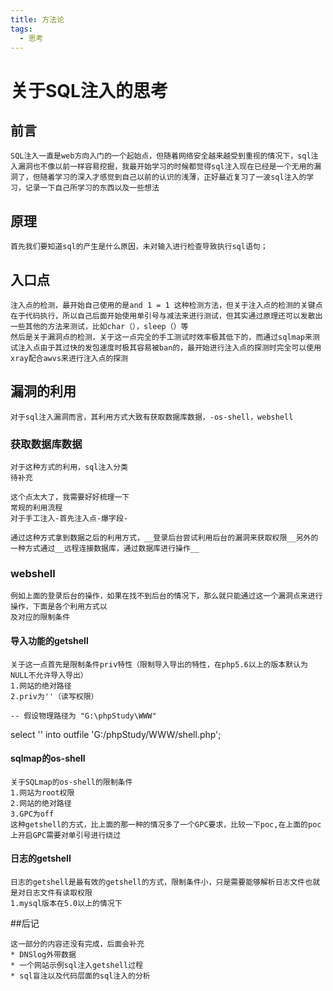 ```yaml
---
title: 方法论
tags: 
  - 思考
---
```


#  关于SQL注入的思考
## 前言

	SQL注入一直是web方向入门的一个起始点，但随着网络安全越来越受到重视的情况下，sql注入漏洞也不像以前一样容易挖掘，我最开始学习的时候都觉得sql注入现在已经是一个无用的漏洞了，但随着学习的深入才感觉到自己以前的认识的浅薄，正好最近复习了一波sql注入的学习，记录一下自己所学习的东西以及一些想法
## 原理
	首先我们要知道sql的产生是什么原因，未对输入进行检查导致执行sql语句；
## 入口点
	注入点的检测，最开始自己使用的是and 1 = 1 这种检测方法，但关于注入点的检测的关键点在于代码执行，所以自己后面开始使用单引号与减法来进行测试，但其实通过原理还可以发散出一些其他的方法来测试，比如char（），sleep（）等
	然后是关于漏洞点的检测，关于这一点完全的手工测试时效率极其低下的，而通过sqlmap来测试注入点由于其过快的发包速度时极其容易被ban的，最开始进行注入点的探测时完全可以使用xray配合awvs来进行注入点的探测
## 漏洞的利用
	对于sql注入漏洞而言，其利用方式大致有获取数据库数据，-os-shell，webshell
### 获取数据库数据
	对于这种方式的利用，sql注入分类
	待补充
	
	这个点太大了，我需要好好梳理一下
	常规的利用流程
	对于手工注入-首先注入点-爆字段-
	
	通过这种方式拿到数据之后的利用方式，__登录后台尝试利用后台的漏洞来获取权限__另外的一种方式通过__远程连接数据库，通过数据库进行操作__
### webshell
	例如上面的登录后台的操作，如果在找不到后台的情况下，那么就只能通过这一个漏洞点来进行操作，下面是各个利用方式以
	及对应的限制条件
#### 导入功能的getshell
	关于这一点首先是限制条件priv特性（限制导入导出的特性，在php5.6以上的版本默认为NULL不允许导入导出）
	1.网站的绝对路径
	2.priv为''（读写权限）
	
	-- 假设物理路径为 "G:\phpStudy\WWW"
select '<?php eval($_POST["pwd"]);?>' into outfile 'G:/phpStudy/WWW/shell.php';
#### sqlmap的os-shell
	关于SQLmap的os-shell的限制条件
	1.网站为root权限
	2.网站的绝对路径
	3.GPC为off
	这种getshell的方式，比上面的那一种的情况多了一个GPC要求，比较一下poc,在上面的poc上开启GPC需要对单引号进行绕过
#### 日志的getshell
	日志的getshell是最有效的getshell的方式，限制条件小，只是需要能够解析日志文件也就是对日志文件有读取权限
	1.mysql版本在5.0以上的情况下

##后记

	这一部分的内容还没有完成，后面会补充
	* DNSlog外带数据
	* 一个网站示例sql注入getshell过程
	* sql盲注以及代码层面的sql注入的分析

